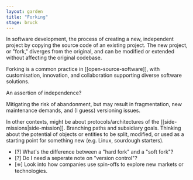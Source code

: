 ```yaml
---  
layout: garden
title: "Forking"
stage: bruck
---
```


In software development, the process of creating a new, independent project by copying the source code of an existing project. The new project, or "fork," diverges from the original, and can be modified or extended without affecting the original codebase.

Forking is a common practice in [[open-source-software]], with customisation, innovation, and collaboration supporting diverse software solutions.

An assertion of independence?

Mitigating the risk of abandonment, but may result in fragmentation, new maintenance demands, and (I guess) versioning issues.

In other contexts, might be about protocols/architectures of the [[side-missions|side-mission]]. Branching paths and subsidiary goals. Thinking about the potential of objects or entities to be split, modified, or used as a starting point for something new (e.g. Linux, sourdough starters).

- [?] What's the difference between a "hard fork" and a "soft fork"?
- [?] Do I need a seperate note on "version control"?
- [⎈] Look into how companies use spin-offs to explore new markets or technologies.